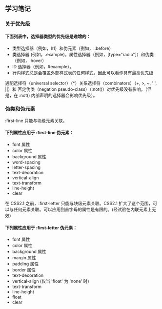 ## 学习笔记

### 关于优先级
#### 下面列表中，选择器类型的优先级是递增的：

- 类型选择器（例如，h1）和伪元素（例如，::before）
- 类选择器 (例如，.example)，属性选择器（例如，[type="radio"]）和伪类（例如，:hover）
- ID 选择器（例如，#example）。
- 行内样式总是会覆盖外部样式表的任何样式，因此可以看作具有最高优先级

通配选择符（universal selector）（*）关系选择符（combinators）（+, >, ~, ' ', ||）和 否定伪类（negation pseudo-class）（:not()）对优先级没有影响。（但是，在 :not() 内部声明的选择器会影响优先级）。

### 伪类和伪元素
:first-line 只能与块级元素关联。
#### 下列属性应用于 :first-line 伪元素：

- font 属性
- color 属性
- background 属性
- word-spacing
- letter-spacing
- text-decoration
- vertical-align
- text-transform
- line-height
- clear

在 CSS2.1 之前，:first-letter 只能与块级元素关联。CSS2.1 扩大了这个范围，可以与任何元素关联。可以应用到首字母的属性是有限的。(经试验在内联元素上无效)
#### 下列属性应用于 :first-letter 伪元素：

- font 属性
- color 属性
- background 属性
- margin 属性
- padding 属性
- border 属性
- text-decoration
- vertical-align (仅当 'float' 为 'none' 时)
- text-transform
- line-height
- float
- clear
